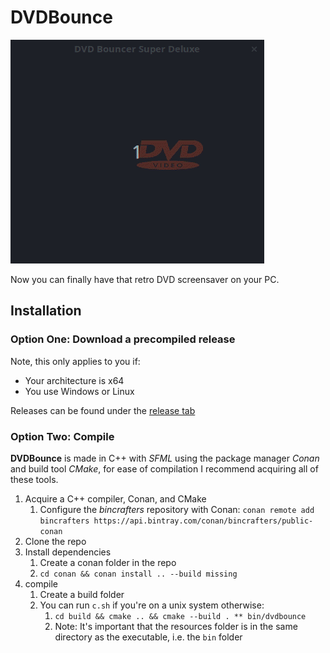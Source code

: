 # DVDBounce

![](video.gif)

Now you can finally have that retro DVD screensaver on your PC.

## Installation

### Option One: Download a precompiled release
Note, this only applies to you if:
- Your architecture is x64
- You use Windows or Linux

Releases can be found under the [release tab](https://github.com/George-lewis/DVDBounce/releases)

### Option Two: Compile

**DVDBounce** is made in C++ with *SFML* using the package manager *Conan* and build tool *CMake*, for ease of compilation I recommend acquiring all of these tools.

1. Acquire a C++ compiler, Conan, and CMake
   1. Configure the *bincrafters* repository with Conan: `conan remote add bincrafters https://api.bintray.com/conan/bincrafters/public-conan`
2. Clone the repo
3. Install dependencies
   1. Create a conan folder in the repo
   2. `cd conan && conan install .. --build missing`
4. compile
   1. Create a build folder
   2. You can run `c.sh` if you're on a unix system otherwise:
      1. `cd build && cmake .. && cmake --build . ** bin/dvdbounce`
      2. Note: It's important that the resources folder is in the same directory as the executable, i.e. the `bin` folder

